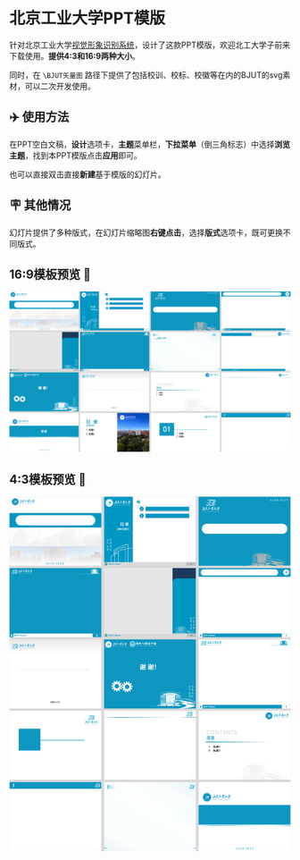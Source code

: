 # 北京工业大学PPT模版 #

针对北京工业大学[视觉形象识别系统](https://www.bjut.edu.cn/dxwh/gdbs1.htm)，设计了这款PPT模版，欢迎北工大学子前来下载使用。**提供4:3和16:9两种大小**。

同时，在 ```\BJUT矢量图``` 路径下提供了包括校训、校标、校徽等在内的BJUT的svg素材，可以二次开发使用。


## ✈️ 使用方法
在PPT空白文稿，**设计**选项卡，**主题**菜单栏，**下拉菜单**（倒三角标志）中选择**浏览主题**，找到本PPT模版点击**应用**即可。

也可以直接双击直接**新建**基于模版的幻灯片。

## 🪧 其他情况
幻灯片提供了多种版式，在幻灯片缩略图**右键点击**，选择**版式**选项卡，既可更换不同版式。

## 16:9模板预览 🐬
![1](/Support/16-9.png)

## 4:3模板预览 🐬
![1](/Support/4-3.png)

